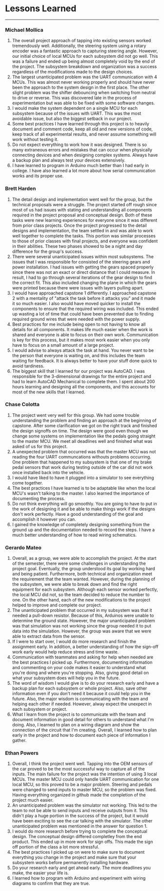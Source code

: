 # Lessons Learned
----------
### Michael Mollica
1. The overall project approach of tapping into existing sensors worked tremendously well. Additionally, the steering system using a rotary encoder was a fantastic approach to capturing steering angle. However, our initial choice of local MCUs for each subsystem did not go well. This was a failure and ended up being almost completely void by the end of the project. The subsystem breakdown and organization was a success regardless of the modifications made to the design choices.
2. The largest unanticipated problem was the UART communication with 4 MCUs. This was almost never working properly and should have never been the approach to the system design in the first place. The other slight problem was the shifter debouncing when switching from neutral to drive or reverse. This was discovered late in the process of experimentation but was able to be fixed with some software changes.
3. I would make the system dependent on a single MCU for each subsystem because of the issues with UART. This was the most avoidable issue, but also the biggest setback in our project.
4. Some best practices I have learned through this project is to heavily document and comment code, keep all old and new versions of code, keep track of all experimental results, and never assume something will work without testing it.
5. Do not expect everything to work how it was designed. There is so many extraneous errors and mistakes that can occur when physically connecting devices and when designing complex systems. Always have a backup plan and always test your devices extensively.
6. I have learned to program in Arduino much better than I had early in college. I have also learned a lot more about how serial communication works and its proper use.

### Brett Harden
1. The detail design and implementation went well for the group, but the technical proposals were a struggle. The project started off rough since most of us had issues with stating and understanding all components required in the project proposal and conceptual design. Both of these tasks were new learning experiences for everyone since it was different from prior class projects. Once the project progressed to the detail designs and implementation, the team settled in and was able to work well together to complete the tasks. This portion was similar processes to those of prior classes with final projects, and everyone was confident in their abilities. These two phases showed to be a night and day difference for the group's success.
2. There were several unanticipated issues within most subsystems. The issues that I was responsible for consisted of the steering gears and power installation. I had issues with getting the gears spaced properly since there was not an exact or direct distance that I could measure. In result, I had to go through several iterations of the gear design to find the correct fit. This also included changing the plane in which the gears were printed because there were issues with layers pulling apart.
3. I would have approached capstone 1 differently. I approached capstone 2 with a mentality of "attack the task before it attacks you" and it made it so much easier. I also would have moved quicker to install the components to ensure that the required wiring was included. This ended up wasting a lot of time that could have been prevented due to finding required ground wires that were needed with the power supply.
4. Best practices for me include being open to not having to know all details for all components. It makes life much easier when the work is shared and everyone is able to focus on their own work. Communication is key for this process, but it makes most work easier when you only have to focus on a small amount of a large project. 
5. I would advise to always attack the task at hand. You never want to be the person that everyone is waiting on, and this includes the team waiting for feedback. It is always better to have your stuff done quick to avoid tardiness.
6. The biggest skill that I learned for our project was AutoCAD. I was responsible for the 3-dimensional drawings for the entire project and had to learn AutoCAD Mechanical to complete them. I spent about 200 hours learning and designing all the components, and this accounts for most of the new skills that I learned. 

### Chase Colotta
1. The project went very well for this group. We had some trouble understanding the problem and finding an approach at the beginning of capstone. After some clarification we got on the right track and finished the design signoffs on time. The design were good even though we change some systems on implementation like the pedals going straight to the master MCU. We meet all deadlines well and finished what was asked of us for this project. 
2. A unexpected problem that occurred was that the master MCU was not reading the four UART communcations withouts problems occurring. One problem that happened to my subsystem is that one of my brake pedal sensors that work during testing outside of the car did not work once installed back into the vehicle. 
3. I would have liked to have it plugged into a simulator to see everything come together. 
4. The best practices I have learned is to be adaptable like when the local MCU's wasn't talking to the master. I also learned the importance of documenting the process.
5. Do not think everything will go smoothly. You are going to have to put in the work of designing it and be able to make things work if the designs don't work perfectly. Have a good understanding of the goal and accomplish it however you can. 
6. I gained the knowledge of completely designing something from the ground up and the documentation needed to record the steps. I have a much better understanding of how to read wiring schematics. 

### Gerardo Mateo
1.  Overall, as a group, we were able to accomplish the project. At the start of the semester, there were some challenges in understanding the project goal. Eventually, the group understood its goal by working hard and being patient. Furthermore, both technical and organization meet the requirement that the team wanted. However, during the planning of the subsystem, we were able to break down and find the right equipment for each subsystem. Although each sensor worked perfectly, the local MCU did not, so the team decided to reduce the number to one. On the other hand, each of the new modifications to the project helped to improve and complete our project.
2. The unanticipated problem that occurred in my subsystem was that it needed a pull-down resistor. Because of this, Arduinos were unable to determine the ground state. However, the major unanticipated problem was that simulation was not working since the group needed it to put data into the simulation. However, the group was aware that we were able to extract data from the sensor.
3. If I were to start over, I would do more research and finish the assignment early. In addition, a better understanding of how the sign-off work early would help reduce stress and time waste.
4.  Communication with teammates and asking for help when needed are the best practices I picked up. Furthermore, documenting information and commenting on your code makes it easier to understand what you're doing and where you're stopping. Also, giving good detail on what your subsystem does will help you in the future.
5. The word of wisdom I would give is to do your research early and have a backup plan for each subsystem or whole project. Also, save other information even if you don't need it because it could help you in the future. Also, the major wisdom is communicating with the team and helping each other if needed. However, alway expect the unexpect in each subsystem or project.
6. What I learn from the project is to communicate with the team and document information in good detail for others to understand what I'm doing. Also, I learned to plan on a wiring diagram and show the connection of the circuit that I'm creating. Overall, I learned how to plan early in the project and how to document each piece of information I gather.

### Ethan Powers
1. Overall, I think the project went well. Tapping into the OEM sensors of the car proved to be the most successful way to capture all of the inputs. The main failure for the project was the intention of using 3 local MCUs. The master MCU could only handle UART communication for one local MCU, so this proved to be a major problem. Steering and pedals were changed to send inputs to master MCU, so the problem was fixed. Having everything organized in github made the completion of the project much easier.
2. An unanticipated problem was the simulator not working. This led to the team to not be able to send inputs and receive outputs from it. This didn't play a huge portion in the success of the project, but it would have been exciting to see the car talking with the simulator. The other unanticipated problem was mentioned in the answer for question 1.
3. I would do more research before trying to complete the conceptual design. The conceptual design differed completley from the end product. This ended up in more work for sign offs. This made the sign off portion of the class a lot more stressful.
4. The best practices I picked up on were to make sure to document everything you change in the project and make sure that your subsystem works before permanently installing hardware. 
5. Do your research early and get ahead early. The more deadlines you make, the easier your life is.
6. I learned how to program with Arduino and experiment with wiring diagrams to confirm that they are true. 

